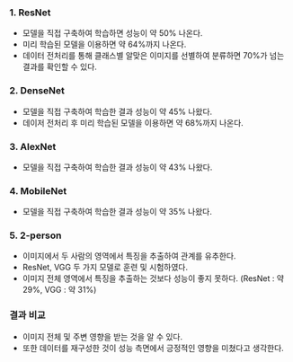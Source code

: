 ### 1. ResNet 
- 모델을 직접 구축하여 학습하면 성능이 약 50% 나온다.
- 미리 학습된 모델을 이용하면 약 64%까지 나온다.
- 데이터 전처리를 통해 클래스별 알맞은 이미지를 선별하여 분류하면 70%가 넘는 결과를 확인할 수 있다.

### 2. DenseNet
- 모델을 직접 구축하여 학습한 결과 성능이 약 45% 나왔다.
- 데이저 전처리 후 미리 학습된 모델을 이용하면 약 68%까지 나온다.

### 3. AlexNet
- 모델을 직접 구축하여 학습한 결과 성능이 약 43% 나왔다.

### 4. MobileNet
- 모델을 직접 구축하여 학습한 결과 성능이 약 35% 나왔다.

### 5. 2-person
- 이미지에서 두 사람의 영역에서 특징을 추출하여 관계를 유추한다.
- ResNet, VGG 두 가지 모델로 훈련 및 시험하였다.
- 이미지 전체 영역에서 특징을 추출하는 것보다 성능이 좋지 못하다. (ResNet : 약 29%, VGG : 약 31%)


### 결과 비교
- 이미지 전체 및 주변 영향을 받는 것을 알 수 있다. 
- 또한 데이터를 재구성한 것이 성능 측면에서 긍정적인 영향을 미쳤다고 생각한다. 
